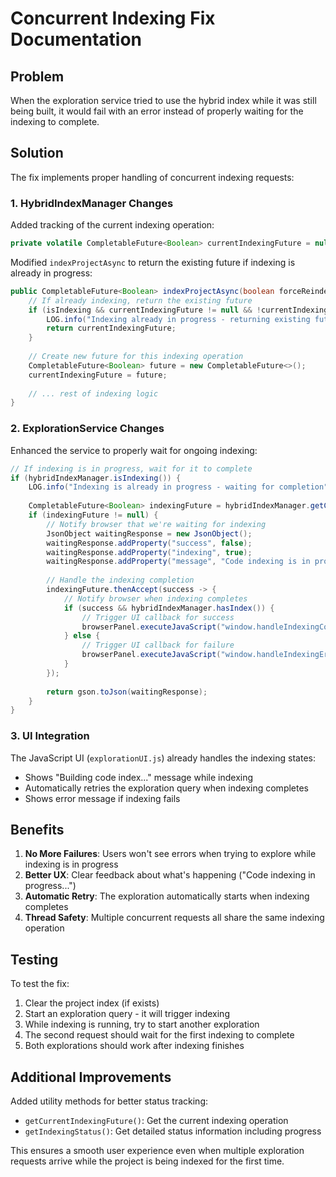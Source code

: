 # Concurrent Indexing Fix Documentation

## Problem
When the exploration service tried to use the hybrid index while it was still being built, it would fail with an error instead of properly waiting for the indexing to complete.

## Solution
The fix implements proper handling of concurrent indexing requests:

### 1. HybridIndexManager Changes

Added tracking of the current indexing operation:
```java
private volatile CompletableFuture<Boolean> currentIndexingFuture = null;
```

Modified `indexProjectAsync` to return the existing future if indexing is already in progress:
```java
public CompletableFuture<Boolean> indexProjectAsync(boolean forceReindex) {
    // If already indexing, return the existing future
    if (isIndexing && currentIndexingFuture != null && !currentIndexingFuture.isDone()) {
        LOG.info("Indexing already in progress - returning existing future");
        return currentIndexingFuture;
    }
    
    // Create new future for this indexing operation
    CompletableFuture<Boolean> future = new CompletableFuture<>();
    currentIndexingFuture = future;
    
    // ... rest of indexing logic
}
```

### 2. ExplorationService Changes

Enhanced the service to properly wait for ongoing indexing:
```java
// If indexing is in progress, wait for it to complete
if (hybridIndexManager.isIndexing()) {
    LOG.info("Indexing is already in progress - waiting for completion");
    
    CompletableFuture<Boolean> indexingFuture = hybridIndexManager.getCurrentIndexingFuture();
    if (indexingFuture != null) {
        // Notify browser that we're waiting for indexing
        JsonObject waitingResponse = new JsonObject();
        waitingResponse.addProperty("success", false);
        waitingResponse.addProperty("indexing", true);
        waitingResponse.addProperty("message", "Code indexing is in progress. Please wait...");
        
        // Handle the indexing completion
        indexingFuture.thenAccept(success -> {
            // Notify browser when indexing completes
            if (success && hybridIndexManager.hasIndex()) {
                // Trigger UI callback for success
                browserPanel.executeJavaScript("window.handleIndexingComplete()");
            } else {
                // Trigger UI callback for failure
                browserPanel.executeJavaScript("window.handleIndexingError('...')");
            }
        });
        
        return gson.toJson(waitingResponse);
    }
}
```

### 3. UI Integration

The JavaScript UI (`explorationUI.js`) already handles the indexing states:
- Shows "Building code index..." message while indexing
- Automatically retries the exploration query when indexing completes
- Shows error message if indexing fails

## Benefits

1. **No More Failures**: Users won't see errors when trying to explore while indexing is in progress
2. **Better UX**: Clear feedback about what's happening ("Code indexing in progress...")
3. **Automatic Retry**: The exploration automatically starts when indexing completes
4. **Thread Safety**: Multiple concurrent requests all share the same indexing operation

## Testing

To test the fix:
1. Clear the project index (if exists)
2. Start an exploration query - it will trigger indexing
3. While indexing is running, try to start another exploration
4. The second request should wait for the first indexing to complete
5. Both explorations should work after indexing finishes

## Additional Improvements

Added utility methods for better status tracking:
- `getCurrentIndexingFuture()`: Get the current indexing operation
- `getIndexingStatus()`: Get detailed status information including progress

This ensures a smooth user experience even when multiple exploration requests arrive while the project is being indexed for the first time.
